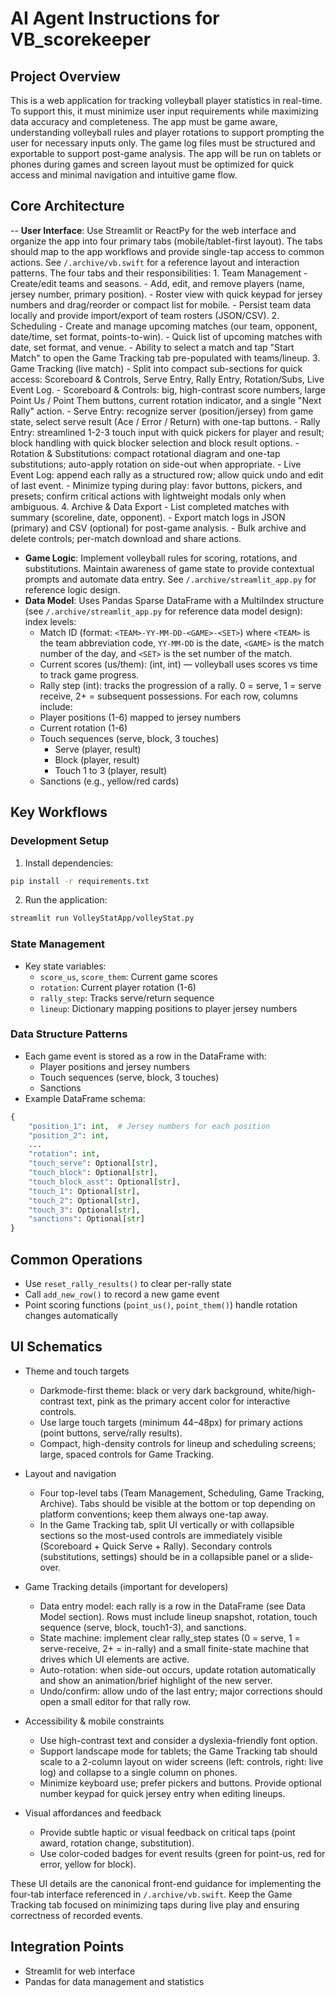 # AI Agent Instructions for VB_scorekeeper

  ## Project Overview
  This is a web application for tracking volleyball player statistics in real-time.
  To support this, it must minimize user input requirements while maximizing data accuracy and completeness. The app must be game aware, understanding volleyball rules and player rotations to support prompting the user for necessary inputs only. The game log files must be structured and exportable to support post-game analysis. The app will be run on tablets or phones during games and screen layout must be optimized for quick access and minimal navigation and intuitive game flow.

  ## Core Architecture
  -- **User Interface**: Use Streamlit or ReactPy for the web interface and organize the app into four primary tabs (mobile/tablet-first layout). The tabs should map to the app workflows and provide single-tap access to common actions. See `/.archive/vb.swift` for a reference layout and interaction patterns.
    The four tabs and their responsibilities:
     1. Team Management
       - Create/edit teams and seasons.
       - Add, edit, and remove players (name, jersey number, primary position).
       - Roster view with quick keypad for jersey numbers and drag/reorder or compact list for mobile.
       - Persist team data locally and provide import/export of team rosters (JSON/CSV).
     2. Scheduling
       - Create and manage upcoming matches (our team, opponent, date/time, set format, points-to-win).
       - Quick list of upcoming matches with date, set format, and venue.
       - Ability to select a match and tap "Start Match" to open the Game Tracking tab pre-populated with teams/lineup.
     3. Game Tracking (live match)
       - Split into compact sub-sections for quick access: Scoreboard & Controls, Serve Entry, Rally Entry, Rotation/Subs, Live Event Log.
       - Scoreboard & Controls: big, high-contrast score numbers, large Point Us / Point Them buttons, current rotation indicator, and a single "Next Rally" action.
       - Serve Entry: recognize server (position/jersey) from game state, select serve result (Ace / Error / Return) with one-tap buttons.
       - Rally Entry: streamlined 1-2-3 touch input with quick pickers for player and result; block handling with quick blocker selection and block result options.
       - Rotation & Substitutions: compact rotational diagram and one-tap substitutions; auto-apply rotation on side-out when appropriate.
       - Live Event Log: append each rally as a structured row; allow quick undo and edit of last event.
       - Minimize typing during play: favor buttons, pickers, and presets; confirm critical actions with lightweight modals only when ambiguous.
     4. Archive & Data Export
       - List completed matches with summary (scoreline, date, opponent).
       - Export match logs in JSON (primary) and CSV (optional) for post-game analysis.
       - Bulk archive and delete controls; per-match download and share actions.
  - **Game Logic**: Implement volleyball rules for scoring, rotations, and substitutions. Maintain awareness of game state to provide contextual prompts and automate data entry. See `/.archive/streamlit_app.py` for reference logic design.
  - **Data Model**: Uses Pandas Sparse DataFrame with a MultiIndex structure (see `/.archive/streamlit_app.py` for reference data model design):
    index levels:
      - Match ID (format: `<TEAM>-YY-MM-DD-<GAME>-<SET>`) where `<TEAM>` is the team abbreviation code, `YY-MM-DD` is the date, `<GAME>` is the match number of the day, and `<SET>` is the set number of the match.
      - Current scores (us/them): (int, int) — volleyball uses scores vs time to track game progress.
      - Rally step (int): tracks the progression of a rally. 0 = serve, 1 = serve receive, 2+ = subsequent possessions.
    For each row, columns include:
      - Player positions (1-6) mapped to jersey numbers
      - Current rotation (1-6)
      - Touch sequences (serve, block, 3 touches)
        - Serve (player, result)
        - Block (player, result)
        - Touch 1 to 3 (player, result)
      - Sanctions (e.g., yellow/red cards)

  ## Key Workflows

  ### Development Setup
  1. Install dependencies:
  ```bash
  pip install -r requirements.txt
  ```

  2. Run the application:
  ```bash
  streamlit run VolleyStatApp/volleyStat.py
  ```

  ### State Management
  - Key state variables:
    - `score_us`, `score_them`: Current game scores
    - `rotation`: Current player rotation (1-6)
    - `rally_step`: Tracks serve/return sequence
    - `lineup`: Dictionary mapping positions to player jersey numbers

  ### Data Structure Patterns
  - Each game event is stored as a row in the DataFrame with:
    - Player positions and jersey numbers
    - Touch sequences (serve, block, 3 touches)
    - Sanctions
  - Example DataFrame schema:
  ```python
  {
      "position_1": int,  # Jersey numbers for each position
      "position_2": int,
      ...
      "rotation": int,
      "touch_serve": Optional[str],
      "touch_block": Optional[str],
      "touch_block_asst": Optional[str],
      "touch_1": Optional[str],
      "touch_2": Optional[str],
      "touch_3": Optional[str],
      "sanctions": Optional[str]
  }
  ```

  ## Common Operations
  - Use `reset_rally_results()` to clear per-rally state
  - Call `add_new_row()` to record a new game event
  - Point scoring functions (`point_us()`, `point_them()`) handle rotation changes automatically

  ## UI Schematics

  - Theme and touch targets
    - Darkmode-first theme: black or very dark background, white/high-contrast text, pink as the primary accent color for interactive controls.
    - Use large touch targets (minimum 44–48px) for primary actions (point buttons, serve/rally results).
    - Compact, high-density controls for lineup and scheduling screens; large, spaced controls for Game Tracking.

  - Layout and navigation
    - Four top-level tabs (Team Management, Scheduling, Game Tracking, Archive). Tabs should be visible at the bottom or top depending on platform conventions; keep them always one-tap away.
    - In the Game Tracking tab, split UI vertically or with collapsible sections so the most-used controls are immediately visible (Scoreboard + Quick Serve + Rally). Secondary controls (substitutions, settings) should be in a collapsible panel or a slide-over.

  - Game Tracking details (important for developers)
    - Data entry model: each rally is a row in the DataFrame (see Data Model section). Rows must include lineup snapshot, rotation, touch sequence (serve, block, touch1-3), and sanctions.
    - State machine: implement clear rally_step states (0 = serve, 1 = serve-receive, 2+ = in-rally) and a small finite-state machine that drives which UI elements are active.
    - Auto-rotation: when side-out occurs, update rotation automatically and show an animation/brief highlight of the new server.
    - Undo/confirm: allow undo of the last entry; major corrections should open a small editor for that rally row.

  - Accessibility & mobile constraints
    - Use high-contrast text and consider a dyslexia-friendly font option.
    - Support landscape mode for tablets; the Game Tracking tab should scale to a 2-column layout on wider screens (left: controls, right: live log) and collapse to a single column on phones.
    - Minimize keyboard use; prefer pickers and buttons. Provide optional number keypad for quick jersey entry when editing lineups.

  - Visual affordances and feedback
    - Provide subtle haptic or visual feedback on critical taps (point award, rotation change, substitution).
    - Use color-coded badges for event results (green for point-us, red for error, yellow for block).

  These UI details are the canonical front-end guidance for implementing the four-tab interface referenced in `/.archive/vb.swift`. Keep the Game Tracking tab focused on minimizing taps during live play and ensuring correctness of recorded events.

  ## Integration Points
  - Streamlit for web interface
  - Pandas for data management and statistics
